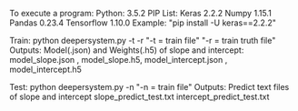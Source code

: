 To execute a program:
Python: 3.5.2
PIP List:
  Keras       2.2.2
  Numpy       1.15.1
  Pandas      0.23.4
  Tensorflow  1.10.0
Example:
"pip install -U keras==2.2.2"

Train:
  python deepersystem.py -t <file> -r <file>
  "-t = train file"
  "-r = train truth file"
  Outputs:
    Model(.json) and Weights(.h5) of slope and intercept:
      model_slope.json , model_slope.h5, model_intercept.json , model_intercept.h5
      
Test:
  python deepersystem.py -n <file>
  "-n = train file"
  Outputs:
    Predict text files of slope and intercept
    slope_predict_test.txt
    intercept_predict_test.txt
